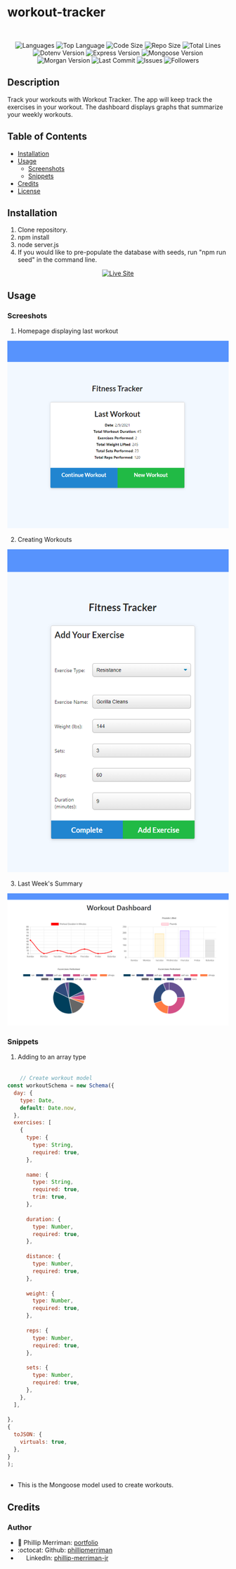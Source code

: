 # workout-tracker

</br>
<p align="center">
    <img src="https://img.shields.io/github/languages/count/phillipmerriman/workout-tracker?style=for-the-badge" alt="Languages" />
    <img src="https://img.shields.io/github/languages/top/phillipmerriman/workout-tracker?style=for-the-badge" alt="Top Language" />
    <img src="https://img.shields.io/github/languages/code-size/phillipmerriman/workout-tracker?style=for-the-badge" alt="Code Size" />
    <img src="https://img.shields.io/github/repo-size/phillipmerriman/workout-tracker?style=for-the-badge" alt="Repo Size" />   
    <img src="https://img.shields.io/tokei/lines/github/phillipmerriman/workout-tracker?style=for-the-badge" alt="Total Lines" />
    <img src="https://img.shields.io/github/package-json/dependency-version/phillipmerriman/workout-tracker/dotenv?style=for-the-badge" alt="Dotenv Version" />
    <img src="https://img.shields.io/github/package-json/dependency-version/phillipmerriman/workout-tracker/express?style=for-the-badge" alt="Express Version" />
    <img src="https://img.shields.io/github/package-json/dependency-version/phillipmerriman/workout-tracker/mongoose?style=for-the-badge" alt="Mongoose Version" />
    <img src="https://img.shields.io/github/package-json/dependency-version/phillipmerriman/workout-tracker/morgan?style=for-the-badge" alt="Morgan Version" />
    <img src="https://img.shields.io/github/last-commit/phillipmerriman/workout-tracker?style=for-the-badge" alt="Last Commit" />  
    <img src="https://img.shields.io/github/issues/phillipmerriman/workout-tracker?style=for-the-badge" alt="Issues" />  
    <img src="https://img.shields.io/github/followers/phillipmerriman?style=social" alt="Followers" />  
</p>

## Description

Track your workouts with Workout Tracker. The app will keep track the exercises in your workout. The dashboard displays graphs that summarize your weekly workouts.

## Table of Contents

* [Installation](#installation)
* [Usage](#usage)
    * [Screenshots](#screenshots)
    * [Snippets](#snippets)
* [Credits](#credits)
* [License](#license)

## Installation

1. Clone repository. 
2. npm install
3. node server.js
4. If you would like to pre-populate the database with seeds, run "npm run seed" in the command line.

<p align="center">
    <a href="https://mighty-spire-59345.herokuapp.com/?id=6023557c98f2b80015c2a689"><img src="https://img.shields.io/badge/-👉 See Live Site-success?style=for-the-badge"  alt="Live Site" /></a>
</p>

## Usage

### Screeshots

1. Homepage displaying last workout

![Site](public/assets/homepage.png)

2. Creating Workouts

![Site](public/assets/live.png)


3. Last Week's Summary

![Site](public/assets/dash.png)

### Snippets


1. Adding to an array type

```javascript

    // Create workout model
const workoutSchema = new Schema({
  day: {
    type: Date,
    default: Date.now,
  },
  exercises: [
    {
      type: {
        type: String,
        required: true,
      },

      name: {
        type: String,
        required: true,
        trim: true,
      },

      duration: {
        type: Number,
        required: true,
      },

      distance: {
        type: Number,
        required: true,
      },

      weight: {
        type: Number,
        required: true,
      },

      reps: {
        type: Number,
        required: true,
      },

      sets: {
        type: Number,
        required: true,
      },
    },
  ],
  
},
{
  toJSON: {
    virtuals: true,
  },
}
);
    
```
* This is the Mongoose model used to create workouts.

## Credits

### Author

- 💼 Phillip Merriman: [portfolio](https://phillipmerriman.github.io/portfolio/)
- :octocat: Github: [phillipmerriman](https://github.com/phillipmerriman)
- <img src="https://img.icons8.com/cute-clipart/64/000000/linkedin.png" style="width:15px;height:15px;" /> LinkedIn: [phillip-merriman-jr](https://www.linkedin.com/in/phillip-merriman-jr-62227485/)
